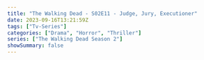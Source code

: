 ```yaml
---
title: "The Walking Dead - S02E11 - Judge, Jury, Executioner"
date: 2023-09-16T13:21:59Z
tags: ["Tv-Series"]
categories: ["Drama", "Horror", "Thriller"]
series: ["The Walking Dead Season 2"]
showSummary: false
---
```


  <mux-player stream-type="on-demand"
  src="https://kp3d-my.sharepoint.com/personal/ryoo_kp3d_onmicrosoft_com/_layouts/15/download.aspx?share=EUDSciE4kDZIqKVVyEa5KrUBctkg83VTHLIpnd6FiNG03A" metadata-video-title="The Walking Dead - S02E11 - Judge, Jury, Executioner" prefer-playback="mse" controls>
  </mux-player>
  
  
  <script src="https://cdn.jsdelivr.net/npm/@mux/mux-player"></script>
  
   <script id="vAtq4scit0202JcMd8RmxhLP8Y9JvZLUjZSGK02OFfSEYo" type="application/ld+json">
 {
  "@context": "https://schema.org/",
  "@type": "VideoObject",
  "name": "The Walking Dead - S02E11 - Judge, Jury, Executioner",
  "contentUrl": "https://stream.mux.com/vAtq4scit0202JcMd8RmxhLP8Y9JvZLUjZSGK02OFfSEYo.m3u8",
  "thumbnailUrl": "https://www.themoviedb.org/t/p/original/eUMwG5vXg4ovEUvXLAFgrr4bQvp.jpg?width=314&fit_mode=preserve&time=25",
  "uploadDate": "2023-09-16T13:21:59Z",
}

</script>
